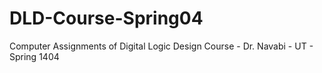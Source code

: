 # DLD-Course-Spring04
Computer Assignments of Digital Logic Design Course - Dr. Navabi - UT - Spring 1404
